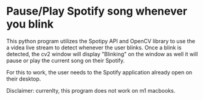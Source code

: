 # Pause/Play Spotify song whenever you blink

This python program utilizes the Spotipy API and OpenCV library to use the a videa live stream to detect whenever the user blinks. Once a blink is detected, the cv2 window will display "Blinking" on the window as well it will pause or play the current song on their Spotify.

For this to work, the user needs to the Spotify application already open on their desktop.

Disclaimer: currenlty, this program does not work on m1 macbooks.
